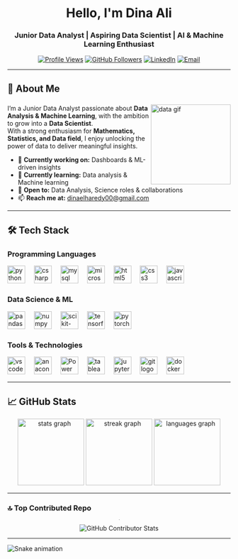 <h1 align="center">Hello, I'm Dina Ali</h1>
<h3 align="center">Junior Data Analyst | Aspiring Data Scientist | AI & Machine Learning Enthusiast </h3>

<div align="center">

[![Profile Views](https://komarev.com/ghpvc/?username=DinaAli2003&label=Profile%20views&color=0e75b6&style=flat)](https://github.com/DinaAli2003/DinaAli)
[![GitHub Followers](https://img.shields.io/github/followers/DinaAli2003?style=social)](https://github.com/DinaAli2003/DinaAli)
[![LinkedIn](https://img.shields.io/badge/LinkedIn-Connect-0A66C2?style=flat&logo=linkedin&logoColor=white)](https://www.linkedin.com/in/dina-ali-0573a724b?utm_source=share&utm_campaign=share_via&utm_content=profile&utm_medium=android_app)
[![Email](https://img.shields.io/badge/Email-Contact%20Me-red?style=flat&logo=gmail)](mailto:dinaelharedy00@gmail.com)

</div>

---

<div align="left">

## 🚀 About Me  
</div>

###
<img align="right" height="180" src="https://media.giphy.com/media/v1.Y2lkPWVjZjA1ZTQ3cnA2NWU3Y21saW1nMGFxMzN0YXBwaWxiZjdvaGkycmVwNTUydXh5cyZlcD12MV9naWZzX3NlYXJjaCZjdD1n/TJP7EH5i1fB2rKeWbf/giphy.gif" alt="data gif"/>

###

<div align="left">
  
  I’m a Junior Data Analyst passionate about **Data Analysis & Machine Learning**, with the ambition to grow into a **Data Scientist**.  
  With a strong enthusiasm for **Mathematics, Statistics, and Data field**, I enjoy unlocking the power of data to deliver meaningful insights.  
  
  
  - 🔭 **Currently working on:** Dashboards & ML-driven insights  
  - 🌱 **Currently learning:** Data analysis & Machine learning 
  - 💼 **Open to:** Data Analysis, Science roles & collaborations  
  - 📫 **Reach me at:** dinaelharedy00@gmail.com

</div>

---

## 🛠️ Tech Stack

### Programming Languages
<div align="left">
  <img src="https://cdn.jsdelivr.net/gh/devicons/devicon/icons/python/python-original.svg" height="40" alt="python logo"  />
  <img width="12" />
  <img src="https://cdn.jsdelivr.net/gh/devicons/devicon/icons/csharp/csharp-original.svg" height="40" alt="csharp logo"  />
  <img width="12" />
  <img src="https://cdn.jsdelivr.net/gh/devicons/devicon/icons/mysql/mysql-original.svg" height="40" alt="mysql logo"  />
  <img width="12" />
  <img src="https://cdn.jsdelivr.net/gh/devicons/devicon/icons/microsoftsqlserver/microsoftsqlserver-plain.svg" height="40" alt="microsoftsqlserver logo"  />
  <img width="12" />
  <img src="https://cdn.jsdelivr.net/gh/devicons/devicon/icons/html5/html5-original.svg" height="40" alt="html5 logo"  />
  <img width="12" />
  <img src="https://cdn.jsdelivr.net/gh/devicons/devicon/icons/css3/css3-original.svg" height="40" alt="css3 logo"  />
  <img width="12" />
  <img src="https://cdn.jsdelivr.net/gh/devicons/devicon/icons/javascript/javascript-original.svg" height="40" alt="javascript logo"  />
</div>

### Data Science & ML
<div align="left">
  <img src="https://cdn.jsdelivr.net/gh/devicons/devicon/icons/pandas/pandas-original.svg" height="40" alt="pandas logo"  />
  <img width="12" />
  <img src="https://cdn.jsdelivr.net/gh/devicons/devicon/icons/numpy/numpy-original.svg" height="40" alt="numpy logo"  />
  <img width="12" />
  <img src="https://upload.wikimedia.org/wikipedia/commons/0/05/Scikit_learn_logo_small.svg" height="40" alt="scikit-learn logo" />
  <img width="12" />
  <img src="https://cdn.jsdelivr.net/gh/devicons/devicon/icons/tensorflow/tensorflow-original.svg" height="40" alt="tensorflow logo"  />
  <img width="12" />
  <img src="https://cdn.jsdelivr.net/gh/devicons/devicon/icons/pytorch/pytorch-original.svg" height="40" alt="pytorch logo"  />
</div>

### Tools & Technologies
<div align="left">
  <img src="https://cdn.jsdelivr.net/gh/devicons/devicon/icons/vscode/vscode-original.svg" height="40" alt="vscode logo"  />
  <img width="12" />
  <img src="https://cdn.jsdelivr.net/gh/devicons/devicon/icons/anaconda/anaconda-original.svg" height="40" alt="anaconda logo"  />
  <img width="12" />
  <img src="https://upload.wikimedia.org/wikipedia/commons/c/cf/New_Power_BI_Logo.svg" height="40" alt="Power BI logo" />
  <img width="12" />
  <img src="https://cdn.worldvectorlogo.com/logos/tableau-software.svg" height="40" alt="tableau logo" />
  <img width="12" />
  <img src="https://cdn.jsdelivr.net/gh/devicons/devicon/icons/jupyter/jupyter-original.svg" height="40" alt="jupyter logo"  />
  <img width="12" />
  <img src="https://cdn.jsdelivr.net/gh/devicons/devicon/icons/git/git-original.svg" height="40" alt="git logo"  />
  <img width="12" />
  <img src="https://cdn.jsdelivr.net/gh/devicons/devicon/icons/docker/docker-original.svg" height="40" alt="docker logo"  />
</div>

---

## 📈 GitHub Stats

<div align="center">

<img src="https://github-readme-stats.vercel.app/api?username=DinaAli2003&show_icons=true&theme=dark&hide_border=true" height="150" alt="stats graph" />

  <img src="https://streak-stats.demolab.com?user=DinaAli2003&locale=en&mode=daily&theme=dark&hide_border=true&border_radius=5" height="150" alt="streak graph" />

  <img src="https://github-readme-stats.vercel.app/api/top-langs?username=DinaAli2003&locale=en&hide_title=false&layout=compact&card_width=320&langs_count=5&theme=dark&hide_border=true" height="150" alt="languages graph" />

</div>


---

### 🔝 Top Contributed Repo
<hr style="height: 1px; border: none; background-color: #555; width: 0.5px; margin: 10px auto;">

<div align="center">
  <img src="https://github-contributor-stats.vercel.app/api?username=DinaAli2003&limit=5&theme=dark&combine_all_yearly_contributions=true" alt="GitHub Contributor Stats" />
</div>

---


![Snake animation](https://raw.githubusercontent.com/DinaAli2003/DinaAli2003/output/github-contribution-grid-snake-dark.svg)

